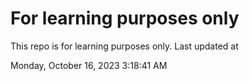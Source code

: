 # For learning purposes only
This repo is for learning purposes only.
Last updated at

Monday, October 16, 2023 3:18:41 AM

